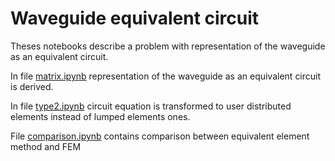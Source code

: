 # Waveguide equivalent circuit

Theses notebooks describe a problem with representation of the waveguide as an equivalent circuit.

In file [matrix.ipynb](./matrix.ipynb) representation of the waveguide as an equivalent circuit is derived.

In file [type2.ipynb](./type2.ipynb) circuit equation is transformed to user distributed elements instead of lumped elements ones.

File [comparison.ipynb](./comparison.ipynb) contains comparison between equivalent element method and FEM
